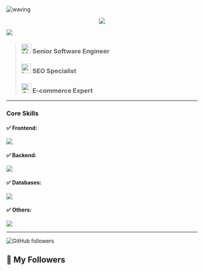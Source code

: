 ![waving](https://capsule-render.vercel.app/api?type=waving&height=200&text=Welcome!&fontAlign=80&fontAlignY=40&color=gradient)

<p align= "center">
  <img src="https://readme-typing-svg.demolab.com?font=Fira+Code&pause=1000&center=true&width=435&lines=Deploy+ideas%2C+not+just+code." />
</p>

<img src="https://miro.medium.com/v2/resize:fit:1400/format:webp/1*-D6VWpsPWbWKAvdMyOg26g.png" />

> ### <img src="https://raw.githubusercontent.com/Tarikul-Islam-Anik/Animated-Fluent-Emojis/master/Emojis/People%20with%20professions/Man%20Technologist%20Light%20Skin%20Tone.png" alt="Man Technologist Light Skin Tone" width="25" height="25" /> Senior Software Engineer
>
> ### <img src="https://raw.githubusercontent.com/Tarikul-Islam-Anik/Animated-Fluent-Emojis/master/Emojis/Objects/Laptop.png" alt="Laptop" width="25" height="25" /> SEO Specialist
>
> ### <img src="https://raw.githubusercontent.com/Tarikul-Islam-Anik/Animated-Fluent-Emojis/master/Emojis/Objects/Coin.png" alt="Coin" width="25" height="25" /> E-commerce Expert

<hr />

<p align="center">
  <h3>Core Skills</h3>
    <h4> ✅ Frontend: </h4>
    <img src="https://skillicons.dev/icons?i=react,next,angular,js,ts,html,css" />
    <h4> ✅ Backend: </h4>
    <img src="https://skillicons.dev/icons?i=java,kotlin,spring,nodejs,express,nestjs,graphql" />
    <h4> ✅ Databases: </h4>
    <img src="https://skillicons.dev/icons?i=postgresql,mongodb,mysql,redis,elasticsearch" />
    <h4> ✅ Others: </h4>
    <img src="https://skillicons.dev/icons?i=aws,gcp,docker,kubernetes,jenkins,git,github,redux,tailwind,bootstrap,materialui" />
</p>

<hr />

![GitHub followers](https://img.shields.io/github/followers/shardwiz?label=Followers&style=social)


## 🌟 My Followers

<!-- FOLLOWERS_START -->
<!-- FOLLOWERS_END -->
